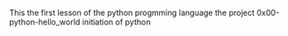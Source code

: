This the first lesson of the python progmming language the project 0x00-python-hello_world initiation of python
